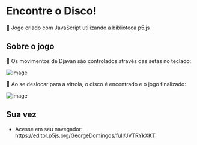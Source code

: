 # Encontre o Disco!

👾 Jogo criado com JavaScript utilizando a biblioteca p5.js

## Sobre o jogo

🚶 Os movimentos de Djavan são controlados através das setas no teclado:

![image](https://github.com/GeorgeDomingos/Encontre_o_Disco/assets/136137653/c9a2237a-a77f-42b7-b54b-62d944b74d13)


🏁 Ao se deslocar para a vitrola, o disco é encontrado e o jogo finalizado:

![image](https://github.com/GeorgeDomingos/Encontre_o_Disco/assets/136137653/3435220a-27d5-491a-acac-696f2882b034)


## Sua vez
* Acesse em seu navegador: 
https://editor.p5js.org/GeorgeDomingos/full/JVTRYkXKT

